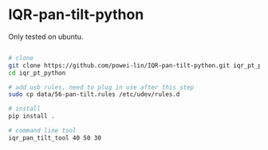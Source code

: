 # IQR-pan-tilt-python

Only tested on ubuntu.

```bash

# clone
git clone https://github.com/powei-lin/IQR-pan-tilt-python.git iqr_pt_python
cd iqr_pt_python

# add usb rules, need to plug in use after this step
sudo cp data/56-pan-tilt.rules /etc/udev/rules.d

# install
pip install .

# command line tool
iqr_pan_tilt_tool 40 50 30

```